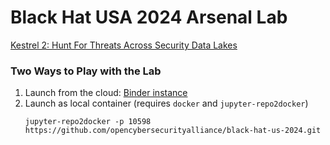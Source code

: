 # Black Hat USA 2024 Arsenal Lab

[Kestrel 2: Hunt For Threats Across Security Data Lakes](https://www.blackhat.com/us-24/arsenal/schedule/index.html#kestrel--hunt-for-threats-across-security-data-lakes-39321)

### Two Ways to Play with the Lab

1. Launch from the cloud: [Binder instance](https://mybinder.org/v2/gh/opencybersecurityalliance/black-hat-us-2024/HEAD?filepath=.)
2. Launch as local container (requires `docker` and `jupyter-repo2docker`)
   ```console
   jupyter-repo2docker -p 10598 https://github.com/opencybersecurityalliance/black-hat-us-2024.git
   ```
